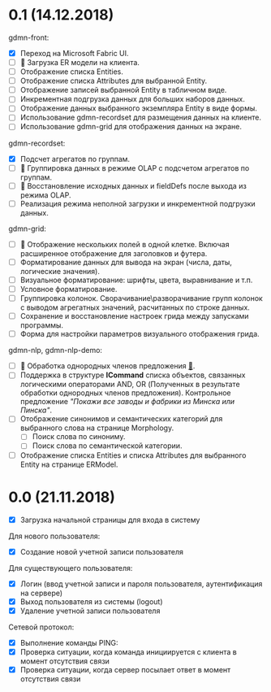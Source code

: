 # 0.1 (14.12.2018)

gdmn-front:

* [x] Переход на Microsoft Fabric UI.
* [ ] :runner: Загрузка ER модели на клиента.
* [ ] Отображение списка Entities.
* [ ] Отображение списка Attributes для выбранной Entity.
* [ ] Отображение записей выбранной Entity в табличном виде. 
* [ ] Инкрементная подгрузка данных для больших наборов данных.
* [ ] Отображение данных выбранного экземпляра Entity в виде формы.
* [ ] Использование gdmn-recordset для размещения данных на клиенте.
* [ ] Использование gdmn-grid для отображения данных на экране.

gdmn-recordset:

* [x] Подсчет агрегатов по группам.
* [ ] :runner: Группировка данных в режиме OLAP с подсчетом агрегатов по группам.
* [ ] :runner: Восстановление исходных данных и fieldDefs после выхода из режима OLAP.
* [ ] Реализация режима неполной загрузки и инкрементной подгрузки данных.

gdmn-grid:

* [ ] :runner: Отображение нескольких полей в одной клетке. Включая расширенное отображение для заголовков и футера.
* [ ] Форматирование данных для вывода на экран (числа, даты, логические значения). 
* [ ] Визуальное форматирование: шрифты, цвета, выравнивание и т.п.
* [ ] Условное форматирование.
* [ ] Группировка колонок. Сворачивание\разворачивание групп колонок с выводом агрегатных значений, расчитанных по строке данных.
* [ ] Сохранение и восстановление настроек грида между запусками программы.
* [ ] Форма для настройки параметров визуального отображения грида.

gdmn-nlp, gdmn-nlp-demo:

* [ ] :runner: Обработка однородных членов предложения [:scroll:](https://github.com/gsbelarus/gdmn/issues/26).
* [ ] Поддержка в структуре **ICommand** списка объектов, связанных логическими операторами AND, OR (Полученных в результате обработки однородных членов предложения). Контрольное предложение *"Покажи все заводы и фабрики из Минска или Пинска"*.
* [ ] Отображение синонимов и семантических категорий для выбранного слова на странице Morphology. 
  * [ ] Поиск слова по синониму. 
  * [ ] Поиск слова по семантической категории. 
* [ ] Отображение списка Entities и списка Attributes для выбранного Entity на странице ERModel.

# 0.0 (21.11.2018)

* [x] Загрузка начальной страницы для входа в систему

Для нового пользователя:

* [x] Создание новой учетной записи пользователя 

Для существующего пользователя:

* [x] Логин (ввод учетной записи и пароля пользователя, аутентификация на сервере)
* [x] Выход пользователя из системы (logout)
* [x] Удаление учетной записи пользователя

Сетевой протокол:

* [x] Выполнение команды PING:
* [x] Проверка ситуации, когда команда инициируется с клиента в момент отсутствия связи 
* [x] Проверка ситуации, когда сервер посылает ответ в момент отсутствия связи
